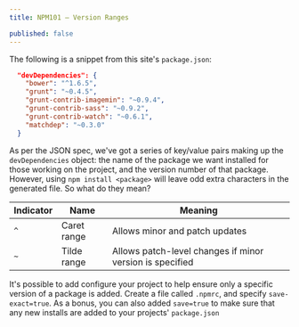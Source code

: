 ```yaml
---
title: NPM101 – Version Ranges

published: false
---
```


The following is a snippet from this site's `package.json`:

```json
  "devDependencies": {
    "bower": "^1.6.5",
    "grunt": "~0.4.5",
    "grunt-contrib-imagemin": "~0.9.4",
    "grunt-contrib-sass": "~0.9.2",
    "grunt-contrib-watch": "~0.6.1",
    "matchdep": "~0.3.0"
  }
```

As per the JSON spec, we've got a series of key/value pairs making up the `devDependencies` object: the name of the package we want installed for those working on the project, and the version number of that package. However, using `npm install <package>` will leave odd extra characters in the generated file. So what do they mean?

| Indicator | Name | Meaning |
| --- | --- | --- |
| `^` | Caret range | Allows minor and patch updates |
| `~` | Tilde range | Allows patch-level changes if minor version is specified |

It's possible to add configure your project to help ensure only a specific version of a package is added. Create a file called `.npmrc`, and specify `save-exact=true`. As a bonus, you can also added `save=true` to make sure that any new installs are added to your projects' `package.json`
